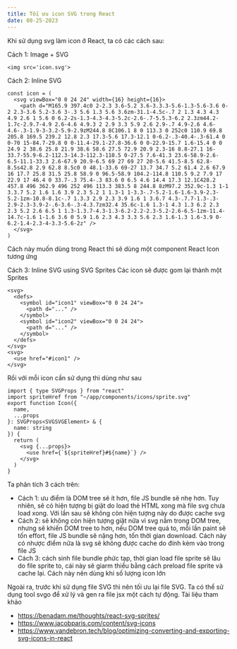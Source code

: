 ```yaml
---
title: Tối ưu icon SVG trong React
date: 08-25-2023
---
```

Khi sử dụng svg làm icon ở React, ta có các cách sau:

Cách 1: Image + SVG
```
<img src='icon.svg'>
```
Cách 2: Inline SVG
```
const icon = (
  <svg viewBox="0 0 24 24" width={16} height={16}>
    <path d="M165.9 397.4c0 2-2.3 3.6-5.2 3.6-3.3.3-5.6-1.3-5.6-3.6 0-2 2.3-3.6 5.2-3.6 3-.3 5.6 1.3 5.6 3.6zm-31.1-4.5c-.7 2 1.3 4.3 4.3 4.9 2.6 1 5.6 0 6.2-2s-1.3-4.3-4.3-5.2c-2.6-.7-5.5.3-6.2 2.3zm44.2-1.7c-2.9.7-4.9 2.6-4.6 4.9.3 2 2.9 3.3 5.9 2.6 2.9-.7 4.9-2.6 4.6-4.6-.3-1.9-3-3.2-5.9-2.9zM244.8 8C106.1 8 0 113.3 0 252c0 110.9 69.8 205.8 169.5 239.2 12.8 2.3 17.3-5.6 17.3-12.1 0-6.2-.3-40.4-.3-61.4 0 0-70 15-84.7-29.8 0 0-11.4-29.1-27.8-36.6 0 0-22.9-15.7 1.6-15.4 0 0 24.9 2 38.6 25.8 21.9 38.6 58.6 27.5 72.9 20.9 2.3-16 8.8-27.1 16-33.7-55.9-6.2-112.3-14.3-112.3-110.5 0-27.5 7.6-41.3 23.6-58.9-2.6-6.5-11.1-33.3 2.6-67.9 20.9-6.5 69 27 69 27 20-5.6 41.5-8.5 62.8-8.5s42.8 2.9 62.8 8.5c0 0 48.1-33.6 69-27 13.7 34.7 5.2 61.4 2.6 67.9 16 17.7 25.8 31.5 25.8 58.9 0 96.5-58.9 104.2-114.8 110.5 9.2 7.9 17 22.9 17 46.4 0 33.7-.3 75.4-.3 83.6 0 6.5 4.6 14.4 17.3 12.1C428.2 457.8 496 362.9 496 252 496 113.3 383.5 8 244.8 8zM97.2 352.9c-1.3 1-1 3.3.7 5.2 1.6 1.6 3.9 2.3 5.2 1 1.3-1 1-3.3-.7-5.2-1.6-1.6-3.9-2.3-5.2-1zm-10.8-8.1c-.7 1.3.3 2.9 2.3 3.9 1.6 1 3.6.7 4.3-.7.7-1.3-.3-2.9-2.3-3.9-2-.6-3.6-.3-4.3.7zm32.4 35.6c-1.6 1.3-1 4.3 1.3 6.2 2.3 2.3 5.2 2.6 6.5 1 1.3-1.3.7-4.3-1.3-6.2-2.2-2.3-5.2-2.6-6.5-1zm-11.4-14.7c-1.6 1-1.6 3.6 0 5.9 1.6 2.3 4.3 3.3 5.6 2.3 1.6-1.3 1.6-3.9 0-6.2-1.4-2.3-4-3.3-5.6-2z" />
  </svg>
)
```
Cách này muốn dùng trong React thì sẽ dùng một component React Icon tương ứng

Cách 3: Inline SVG using SVG Sprites
Các icon sẽ được gom lại thành một Sprites
```
<svg>
  <defs>
    <symbol id="icon1" viewBox="0 0 24 24">
      <path d="..." />
    </symbol>
    <symbol id="icon2" viewBox="0 0 24 24">
      <path d="..." />
    </symbol>
  </defs>
</svg>
<svg>
  <use href="#icon1" />
</svg>
```
Rồi với mỗi icon cần sử dụng thì dùng như sau
```
import { type SVGProps } from "react"
import spriteHref from "~/app/components/icons/sprite.svg"
export function Icon({
  name,
  ...props
}: SVGProps<SVGSVGElement> & {
  name: string
}) {
  return (
    <svg {...props}>
      <use href={`${spriteHref}#${name}`} />
    </svg>
  )
}
```

Ta phân tích 3 cách trên:
- Cách 1: ưu điểm là DOM tree sẽ ít hơn, file JS bundle sẽ nhẹ hơn. Tuy nhiên, sẽ có hiện tượng bị giật do load thẻ HTML xong mà file svg chưa load xong. Với lần sau sẽ không còn hiện tượng này do được cache svg
- Cách 2: sẽ không còn hiện tượng giật nữa vì svg nằm trong DOM tree, nhưng sẽ khiến DOM tree to hơn, nếu DOM tree quá to, mỗi lần paint sẽ tốn effort, file JS bundle sẽ nặng hơn, tốn thời gian download. Cách này có nhược điểm nữa là svg sẽ không được cache do đính kèm vào trong file JS
- Cách 3: cách sinh file bundle phức tạp, thời gian load file sprite sẽ lâu do file sprite to, cái này sẽ giarm thiểu bằng cách preload file sprite và cache lại. Cách này nên dùng khi số lượng icon lớn

Ngoài ra, trước khi sử dụng file SVG thì nên tối ưu lại file SVG. Ta có thể sử dụng tool svgo để xử lý và gen ra file jsx một cách tự động.
Tài liệu tham khảo
- https://benadam.me/thoughts/react-svg-sprites/
- https://www.jacobparis.com/content/svg-icons
- https://www.vandebron.tech/blog/optimizing-converting-and-exporting-svg-icons-in-react
